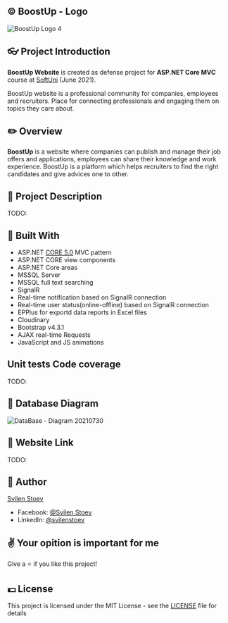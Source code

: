## &copy; BoostUp - Logo
![BoostUp Logo 4](https://user-images.githubusercontent.com/64086041/126073441-3b69f1a2-180e-406e-8f8c-e3e9171c06c5.png)

## :eyeglasses: Project Introduction

**BoostUp Website** is created as defense project for **ASP.NET Core MVC** course at [SoftUni](https://softuni.bg/ "SoftUni") (June 2021).

BoostUp website is a professional community for companies, employees and recruiters. Place for connecting professionals and engaging them on topics they care about.

## :pencil2: Overview

**BoostUp** is a website where companies can publish and manage their job offers and applications, employees can share their knowledge and work experience. BoostUp is a platform which helps recruiters to find the right candidates and give advices one to other.

## :pencil: Project Description
TODO:

## :hammer: Built With
- ASP.NET [CORE 5.0](https://dotnet.microsoft.com/download/dotnet/5.0") MVC pattern
- ASP.NET CORE view components
- ASP.NET Core areas
- MSSQL Server
- MSSQL full text searching
- SignalR
- Real-time notification based on SignalR connection
- Real-time user status(online-offline) based on SignalR connection
- EPPlus for exportd data reports in Excel files
- Cloudinary
- Bootstrap v4.3.1
- AJAX real-time Requests
- JavaScript and JS animations

## Unit tests Code coverage
TODO:

## :floppy_disk: Database Diagram
![DataBase - Diagram 20210730](https://user-images.githubusercontent.com/64086041/127685703-30ffbcad-0e7b-475f-8845-d45d9b8fd871.png)

## :link: Website Link
TODO:

## 🧑 Author

[Svilen Stoev](https://github.com/SvilenStoev)
- Facebook: [@Svilen Stoev](https://www.facebook.com/svilen.stoev.3)
- LinkedIn: [@svilenstoev](https://www.linkedin.com/in/svilenstoev/?fbclid=IwAR3__rQn3sR4rxJKEL6FK4QV1aR9tnF6vnOwMWsBghXz3xZPx-lYOc66gtU)

## :v: Your opition is important for me

Give a :star: if you like this project!

## 💵 License

This project is licensed under the MIT License - see the [LICENSE](LICENSE) file for details
